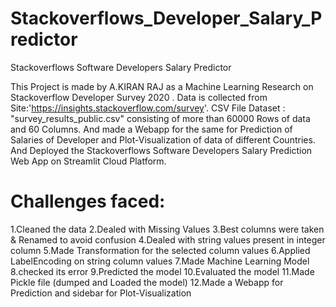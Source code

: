 # Stackoverflows_Developer_Salary_Predictor
Stackoverflows Software Developers Salary Predictor

This Project is made by A.KIRAN RAJ as a Machine Learning Research on Stackoverflow Developer Survey 2020 . Data is collected from Site:'https://insights.stackoverflow.com/survey'. CSV File Dataset : "survey_results_public.csv" consisting of more than 60000 Rows of data and 60 Columns. And made a Webapp for the same for Prediction of Salaries of Developer and Plot-Visualization of data of different Countries. And Deployed the Stackoverflows Software Developers Salary Prediction Web App on Streamlit Cloud Platform.

# Challenges faced:
1.Cleaned the data 2.Dealed with Missing Values 3.Best columns were taken & Renamed to avoid confusion 4.Dealed with string values present in integer column 5.Made Transformation for the selected column values 6.Applied LabelEncoding on string column values 7.Made Machine Learning Model 8.checked its error 9.Predicted the model 10.Evaluated the model 11.Made Pickle file (dumped and Loaded the model) 12.Made a Webapp for Prediction and sidebar for Plot-Visualization
